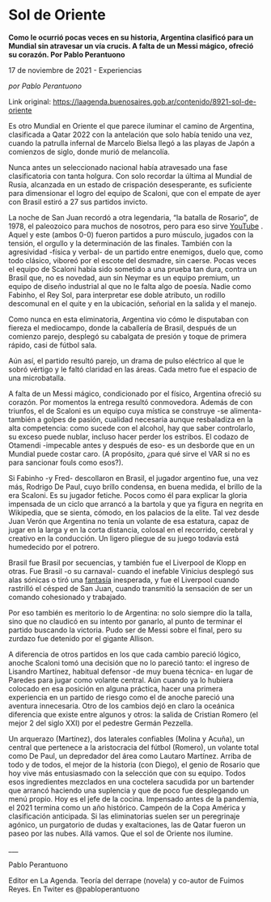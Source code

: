 # Sol de Oriente

**Como le ocurrió pocas veces en su historia, Argentina clasificó para un Mundial sin atravesar un vía crucis. A falta de un Messi mágico, ofreció su corazón. Por Pablo Perantuono**

17 de noviembre de 2021 - Experiencias

_por Pablo Perantuono_

Link original: https://laagenda.buenosaires.gob.ar/contenido/8921-sol-de-oriente



Es otro Mundial en Oriente el que parece iluminar el camino de Argentina, clasificada a Qatar 2022 con la antelación que solo había tenido una vez, cuando la patrulla infernal de Marcelo Bielsa llegó a las playas de Japón a comienzos de siglo, donde murió de melancolía.




Nunca antes un seleccionado nacional había atravesado una fase clasificatoria con tanta holgura. Con solo recordar la última al Mundial de Rusia, alcanzada en un estado de crispación desesperante, es suficiente para dimensionar el logro del equipo de Scaloni, que con el empate de ayer con Brasil estiró a 27 sus partidos invicto.




La noche de San Juan recordó a otra legendaria, “la batalla de Rosario”, de 1978, el paleozoico para muchos de nosotros, pero para eso sirve [YouTube](https://www.youtube.com/watch?v=koOGIBueBdQ&t=143s) . Aquel y este (ambos 0-0) fueron partidos a puro músculo, jugados con la tensión, el orgullo y la determinación de las finales. También con la agresividad -física y verbal- de un partido entre enemigos, duelo que, como todo clásico, viboreó por el escote del desmadre, sin caerse. Pocas veces el equipo de Scaloni había sido sometido a una prueba tan dura, contra un Brasil que, no es novedad, aun sin Neymar es un equipo premium, un equipo de diseño industrial al que no le falta algo de poesía. Nadie como Fabinho, el Rey Sol, para interpretar ese doble atributo, un rodillo descomunal en el quite y en la ubicación, señorial en la salida y el manejo.




Como nunca en esta eliminatoria, Argentina vio cómo le disputaban con fiereza el mediocampo, donde la caballería de Brasil, después de un comienzo parejo, desplegó su cabalgata de presión y toque de primera rápido, casi de fútbol sala.




Aún así, el partido resultó parejo, un drama de pulso eléctrico al que le sobró vértigo y le faltó claridad en las áreas. Cada metro fue el espacio de una microbatalla.




A falta de un Messi mágico, condicionado por el físico, Argentina ofreció su corazón. Por momentos la entrega resultó conmovedora. Además de con triunfos, el de Scaloni es un equipo cuya mística se construye -se alimenta- también a golpes de pasión, cualidad necesaria aunque resbaladiza en la alta competencia: como sucede con el alcohol, hay que saber controlarlo, su exceso puede nublar, incluso hacer perder los estribos. El codazo de Otamendi -impecable antes y después de eso- es un desborde que en un Mundial puede costar caro. (A propósito, ¿para qué sirve el VAR si no es para sancionar fouls como esos?).




Si Fabinho -y Fred- descollaron en Brasil, el jugador argentino fue, una vez más, Rodrigo De Paul, cuyo brillo condensa, en buena medida, el brillo de la era Scaloni. Es su jugador fetiche. Pocos como él para explicar la gloria impensada de un ciclo que arrancó a la bartola y que ya figura en negrita en Wikipedia, que se sienta, cómodo, en los palacios de la elite. Tal vez desde Juan Verón que Argentina no tenía un volante de esa estatura, capaz de jugar en la larga y en la corta distancia, colosal en el recorrido, cerebral y creativo en la conducción. Un ligero pliegue de su juego todavía está humedecido por el potrero.




Brasil fue Brasil por secuencias, y también fue el Liverpool de Klopp en otras. Fue Brasil -o su carnaval- cuando el inefable Vinicius desplegó sus alas sónicas o tiró una [fantasía](https://twitter.com/BrasilEdition/status/1460774979230969862?t=q1-ImFak1hiW6A8wMrsQig&s=08) inesperada, y fue el Liverpool cuando rastrilló el césped de San Juan, cuando transmitió la sensación de ser un comando cohesionado y trabajado.




Por eso también es meritorio lo de Argentina: no solo siempre dio la talla, sino que no claudicó en su intento por ganarlo, al punto de terminar el partido buscando la victoria. Pudo ser de Messi sobre el final, pero su zurdazo fue detenido por el gigante Allison.




A diferencia de otros partidos en los que cada cambio pareció lógico, anoche Scaloni tomó una decisión que no lo pareció tanto: el ingreso de Lisandro Martínez, habitual defensor -de muy buena técnica- en lugar de Paredes para jugar como volante central. Aún cuando ya lo hubiera colocado en esa posición en alguna práctica, hacer una primera experiencia en un partido de riesgo como el de anoche pareció una aventura innecesaria. Otro de los cambios dejó en claro la oceánica diferencia que existe entre algunos y otros: la salida de Cristian Romero (el mejor 2 del siglo XXI) por el pedestre Germán Pezzella.




Un arquerazo (Martínez), dos laterales confiables (Molina y Acuña), un central que pertenece a la aristocracia del fútbol (Romero), un volante total como De Paul, un depredador del área como Lautaro Martínez. Arriba de todo y de todos, el mejor de la historia (con Diego), el genio de Rosario que hoy vive más entusiasmado con la selección que con su equipo. Todos esos ingredientes mezclados en una coctelera sacudida por un bartender que arrancó haciendo una suplencia y que de poco fue desplegando un menú propio. Hoy es el jefe de la cocina. Impensado antes de la pandemia, el 2021 termina como un año histórico. Campeón de la Copa América y clasificación anticipada. Si las eliminatorias suelen ser un peregrinaje agónico, un purgatorio de dudas y exaltaciones, las de Qatar fueron un paseo por las nubes. Allá vamos. Que el sol de Oriente nos ilumine.




\_\_\_




Pablo Perantuono




Editor en La Agenda. Teoría del derrape (novela) y co-autor de Fuimos Reyes. En Twiter es @pabloperantuono



